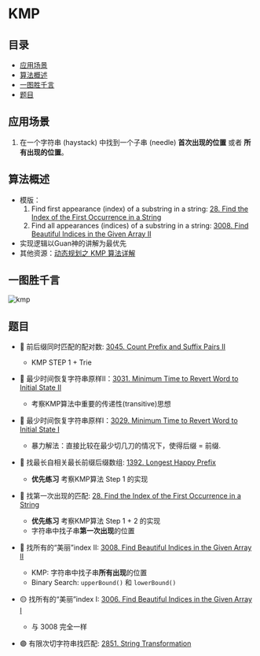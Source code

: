 # KMP

## 目录
* [应用场景](#应用场景)
* [算法概述](#算法概述)
* [一图胜千言](#一图胜千言)
* [题目](#题目)

## 应用场景
1. 在一个字符串 (haystack) 中找到一个子串 (needle) **首次出现的位置** 或者 **所有出现的位置**。

## 算法概述
* 模版：
    1. Find first appearance (index) of a substring in a string: [28. Find the Index of the First Occurrence in a String](https://github.com/szhou12/leetcode-go/tree/main/leetcode/0028-Implement-strStr)
    2. Find all appearances (indices) of a substring in a string: [3008. Find Beautiful Indices in the Given Array II](https://github.com/szhou12/leetcode-go/tree/main/leetcode/3008-Find-Beautiful-Indices-in-the-Given-Array-II)
* 实现逻辑以Guan神的讲解为最优先
* 其他资源：[动态规划之 KMP 算法详解](https://mp.weixin.qq.com/s/r9pbkMyFyMAvmkf4QnL-1g)


## 一图胜千言
![kmp](https://github.com/szhou12/leetcode-go/assets/35708194/2f038b22-54c2-4ecc-bade-19769da60cec)

## 题目

* :red_circle: 前后缀同时匹配的配对数: [3045. Count Prefix and Suffix Pairs II](https://github.com/szhou12/leetcode-go/tree/main/leetcode/3045-Count-Prefix-and-Suffix-Pairs-II)
    * KMP STEP 1 + Trie

* :red_circle: 最少时间恢复字符串原样II：[3031. Minimum Time to Revert Word to Initial State II](https://leetcode.com/problems/minimum-time-to-revert-word-to-initial-state-ii/description/)
    * 考察KMP算法中重要的传递性(transitive)思想

* :red_circle: 最少时间恢复字符串原样I：[3029. Minimum Time to Revert Word to Initial State I](https://github.com/szhou12/leetcode-go/tree/main/leetcode/3029-Minimum-Time-to-Revert-Word-to-Initial-State-I)
    * 暴力解法：直接比较在最少切几刀的情况下，使得后缀 = 前缀.

* :red_circle: 找最长自相关最长前缀后缀数组: [1392. Longest Happy Prefix](https://github.com/szhou12/leetcode-go/tree/main/leetcode/1392-Longest-Happy-Prefix)
    * **优先练习** 考察KMP算法 Step 1 的实现

* :red_circle: 找第一次出现的匹配: [28. Find the Index of the First Occurrence in a String](https://github.com/szhou12/leetcode-go/tree/main/leetcode/0028-Implement-strStr)
    * **优先练习** 考察KMP算法 Step 1 + 2 的实现
    * 字符串中找子串**第一次出现**的位置

* :red_circle: 找所有的“美丽”index II: [3008. Find Beautiful Indices in the Given Array II](https://github.com/szhou12/leetcode-go/tree/main/leetcode/3008-Find-Beautiful-Indices-in-the-Given-Array-II)
    * KMP: 字符串中找子串**所有出现**的位置
    * Binary Search: `upperBound()` 和 `lowerBound()`

* :yellow_circle: 找所有的“美丽”index I: [3006. Find Beautiful Indices in the Given Array I](https://github.com/szhou12/leetcode-go/tree/main/leetcode/3006-Find-Beautiful-Indices-in-the-Given-Array-I)
    * 与 3008 完全一样

* :purple_circle: 有限次切字符串找匹配: [2851. String Transformation](https://github.com/szhou12/leetcode-go/tree/main/leetcode/2851-String-Transformation)
